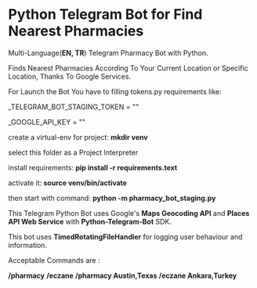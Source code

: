 # Python Telegram Bot for Find Nearest Pharmacies

Multi-Language(**EN, TR**) Telegram Pharmacy Bot with Python.

Finds Nearest Pharmacies According To Your Current Location or Specific Location, Thanks To Google Services.

For Launch the Bot You have to filling tokens.py requirements like:

_TELEGRAM_BOT_STAGING_TOKEN = ""

_GOOGLE_API_KEY = ""

create a virtual-env for project:
**mkdir venv**

select this folder as a Project Interpreter

install requirements:
**pip install -r requirements.text**

activate it:
**source venv/bin/activate**

then start with command:
**python -m pharmacy_bot_staging.py**

This Telegram Python Bot uses Google's **Maps Geocoding API** and **Places API Web Service** with **Python-Telegram-Bot** SDK.

This bot uses **TimedRotatingFileHandler** for logging user behaviour and information.

Acceptable Commands are :

**/pharmacy**
**/eczane**
**/pharmacy Austin,Texas**
**/eczane Ankara,Turkey**

